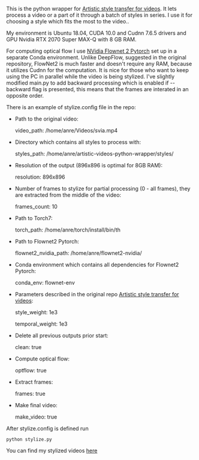 This is the python wrapper for [Artistic style transfer for videos](https://github.com/manuelruder/artistic-videos). It lets process a video or a part of it through a batch of styles in series. I use it for choosing a style which fits the most to the video..

My environment is Ubuntu 18.04, CUDA 10.0 and Cudnn 7.6.5 drivers and GPU Nvidia RTX 2070 Super MAX-Q with 8 GB RAM.

For computing optical flow I use [NVidia Flownet 2 Pytorch](https://github.com/ryletko/flownet2-pytorch) set up in a separate Conda environment. Unlike DeepFlow, suggested in the original repository, FlowNet2 is much faster and doesn't require any RAM, because it utilizes Cudnn for the computation. It is nice for those who want to keep using the PC in parallel while the video is being stylized. I've slightly modified main.py to add backward processing which is enabled if --backward flag is presented, this means that the frames are interated in an opposite order.

There is an example of stylize.config file in the repo:

* Path to the original video:

  video_path: /home/anre/Videos/svia.mp4 

* Directory which contains all styles to process with:

  styles_path: /home/anre/artistic-videos-python-wrapper/styles/

* Resolution of the output (896x896 is optimal for 8GB RAM):

  resolution: 896x896

* Number of frames to stylize for partial processing (0 - all frames), they are extracted from the middle of the video:

  frames_count: 10

* Path to Torch7:

  torch_path: /home/anre/torch/install/bin/th

* Path to Flownet2 Pytorch:

  flownet2_nvidia_path: /home/anre/flownet2-nvidia/

* Conda environment which contains all dependencies for Flownet2 Pytorch: 

  conda_env: flownet-env

* Parameters described in the original repo [Artistic style transfer for videos](https://github.com/manuelruder/artistic-videos):

  style_weight: 1e3
  
  temporal_weight: 1e3

* Delete all previous outputs prior start:

  clean: true

* Compute optical flow:

  optflow: true

* Extract frames:

  frames: true

* Make final video:

  make_video: true


After stylize.config is defined run 
```
python stylize.py
```


You can find my stylized videos [here](https://www.instagram.com/anre_rule/)
